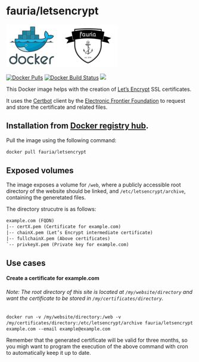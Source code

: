 fauria/letsencrypt
==================

![docker_logo](https://raw.githubusercontent.com/fauria/docker-letsencrypt/master/docker_139x115.png)![docker_fauria_logo](https://raw.githubusercontent.com/fauria/docker-letsencrypt/master/docker_fauria_161x115.png)

[![Docker Pulls](https://img.shields.io/docker/pulls/fauria/letsencrypt.svg?style=plastic)](https://hub.docker.com/r/fauria/letsencrypt/)
[![Docker Build Status](https://img.shields.io/docker/build/fauria/letsencrypt.svg?style=plastic)](https://hub.docker.com/r/fauria/letsencrypt/builds/)
[![](https://images.microbadger.com/badges/image/fauria/letsencrypt.svg)](https://microbadger.com/images/fauria/letsencrypt "fauria/letsencrypt")

This Docker image helps with the creation of [Let’s Encrypt](https://letsencrypt.org) SSL certificates.

It uses the [Certbot](https://certbot.eff.org/) client by the [Electronic Frontier Foundation](https://www.eff.org/) to request and store the certificate and related files.

Installation from [Docker registry hub](https://registry.hub.docker.com/r/fauria/letsencrypt/).
----

Pull the image using the following command:

```bash
docker pull fauria/letsencrypt
```

Exposed volumes
----

The image exposes a volume for `/web`, where a publicly accessible root directory of the website should be linked, and `/etc/letsencrypt/archive`, containing the generetated files. 

The directory strucutre is as follows:

```
example.com (FQDN)
|-- certX.pem (Certificate for example.com)
|-- chainX.pem (Let’s Encrypt intermediate certificate)
|-- fullchainX.pem (Above certificates) 
`-- privkeyX.pem (Private key for example.com)
```

Use cases
----

#### Create a certificate for example.com

###### Note: The root directory of this site is located at `/my/website/directory` and want the certificate to be stored in `/my/certificates/directory`.

```
docker run -v /my/website/directory:/web -v /my/certificates/directory:/etc/letsencrypt/archive fauria/letsencrypt example.com --email example@example.com
```

Remember that the generated certificate will be valid for three months, so you migh want to program the execution of the above command with cron to automatically keep it up to date.
